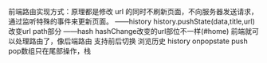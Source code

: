 前端路由实现方式：原理都是修改 url 的同时不刷新页面，不向服务器发送请求，通过监听特殊的事件来更新页面。
    ——history history.pushState(data,title,url)改变url path部分 
    ——hash  hashChange改变的url部位不一样(#home)
前端就可以处理路由了，像后端路由 支持前后切换
浏览历史 history onpopstate 
push pop数组只在尾部操作，栈